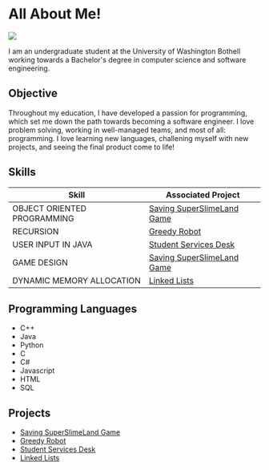 # All About Me!
<a href="https://www.linkedin.com/in/ella-williams2024/"><img src="https://img.shields.io/badge/-LinkedIn-0072b1?&style=for-the-badge&logo=linkedin&logoColor=white" /></a>

I am an undergraduate student at the University of Washington Bothell working towards a Bachelor's degree in computer science and software engineering.

## Objective

Throughout my education, I have developed a passion for programming, which set me down the path towards becoming a software engineer. I love problem solving, working in well-managed teams, and most of all: programming. I love learning new languages, challening myself with new projects, and seeing the final product come to life!

## Skills

| Skill                                         | Associated Project         |
|-----------------------------------------------|----------------------------|
| OBJECT ORIENTED PROGRAMMING                   | <a href="https://github.com/E11aW/Saving-SuperSlimeLand">Saving SuperSlimeLand Game</a>|
| RECURSION                                     | <a href="https://github.com/E11aW/Greedy-Robot">Greedy Robot</a>|
| USER INPUT IN JAVA                            | <a href = "https://github.com/E11aW/Student-Services-Desk">Student Services Desk</a>|
| GAME DESIGN                                   | <a href="https://github.com/E11aW/Saving-SuperSlimeLand">Saving SuperSlimeLand Game</a>|
| DYNAMIC MEMORY ALLOCATION                     | <a href= "https://github.com/E11aW/Linked-Lists">Linked Lists</a>|

## Programming Languages
- C++
- Java
- Python
- C
- C#
- Javascript
- HTML
- SQL

## Projects

- <a href="https://github.com/E11aW/Saving-SuperSlimeLand">Saving SuperSlimeLand Game</a> 
- <a href="https://github.com/E11aW/Greedy-Robot">Greedy Robot</a>
- <a href = "https://github.com/E11aW/Student-Services-Desk">Student Services Desk</a>
- <a href= "https://github.com/E11aW/Linked-Lists">Linked Lists</a>
